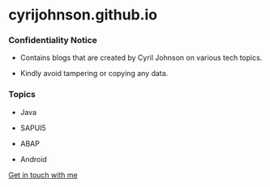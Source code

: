 # cyrijohnson.github.io

### Confidentiality Notice

* Contains blogs that are created by Cyril Johnson on various tech topics.

* Kindly avoid tampering or copying any data.

### Topics 

* Java

* SAPUI5

* ABAP

* Android

[Get in touch with me](https://www.linkedin.com/in/cyril-johnson-cj/)
